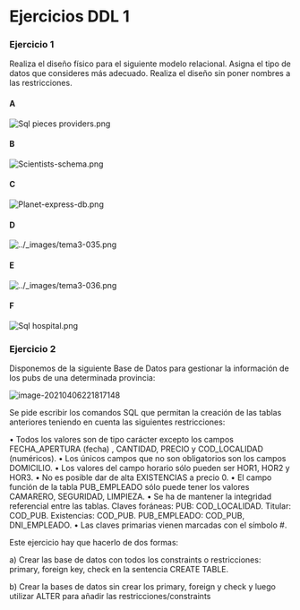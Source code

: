 # Ejercicios DDL 1

### Ejercicio 1

Realiza el diseño físico para el siguiente modelo relacional. Asigna el tipo de datos que consideres más adecuado. Realiza el diseño sin poner nombres a las restricciones. 

#### A

![Sql pieces providers.png](https://upload.wikimedia.org/wikipedia/commons/5/53/Sql_pieces_providers.png)

#### B

![Scientists-schema.png](https://upload.wikimedia.org/wikipedia/commons/thumb/b/bb/Scientists-schema.png/300px-Scientists-schema.png)

#### C





![Planet-express-db.png](https://upload.wikimedia.org/wikipedia/commons/c/c0/Planet-express-db.png)



#### D

![../_images/tema3-035.png](https://gestionbasesdatos.readthedocs.io/es/latest/_images/tema3-035.png)

#### E

![../_images/tema3-036.png](https://gestionbasesdatos.readthedocs.io/es/latest/_images/tema3-036.png)

#### F



![Sql hospital.png](https://upload.wikimedia.org/wikipedia/commons/b/b8/Sql_hospital.png)



### Ejercicio 2

Disponemos de la siguiente Base de Datos para gestionar la información de los pubs de una determinada provincia:

![image-20210406221817148](/home/user22/.config/Typora/typora-user-images/image-20210406221817148.png)

Se pide escribir los comandos SQL que permitan la creación de las tablas anteriores teniendo en cuenta las siguientes restricciones:

• Todos los valores son de tipo carácter excepto los campos FECHA_APERTURA (fecha) , CANTIDAD, PRECIO y COD_LOCALIDAD (numéricos).
• Los únicos campos que no son obligatorios son los campos DOMICILIO.
• Los valores del campo horario sólo pueden ser HOR1, HOR2 y HOR3.
• No es posible dar de alta EXISTENCIAS a precio 0.
• El campo función de la tabla PUB_EMPLEADO sólo puede tener los valores
CAMARERO, SEGURIDAD, LIMPIEZA.
• Se ha de mantener la integridad referencial entre las tablas. Claves foráneas: PUB: COD_LOCALIDAD. Titular: COD_PUB. Existencias: COD_PUB. PUB_EMPLEADO: COD_PUB, DNI_EMPLEADO.
• Las claves primarias vienen marcadas con el símbolo #.

Este ejercicio hay que hacerlo de dos formas:

a) Crear las base de datos con todos los constraints o restricciones: primary, foreign key, check en la sentencia CREATE TABLE.

b) Crear la bases de datos sin crear los primary, foreign y check y luego utilizar ALTER para añadir las restricciones/constraints